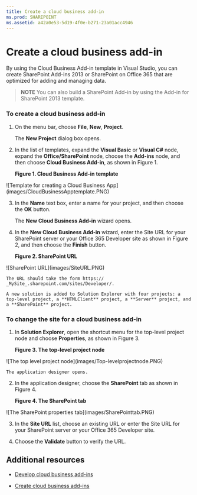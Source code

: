 ```yaml
---
title: Create a cloud business add-in
ms.prod: SHAREPOINT
ms.assetid: a42a0e53-5d19-4f0e-b271-23a01acc4946
---
```



# Create a cloud business add-in
By using the Cloud Business Add-in template in Visual Studio, you can create SharePoint Add-ins 2013 or SharePoint on Office 365 that are optimized for adding and managing data.
 





> **NOTE**
> You can also build a SharePoint Add-in by using the Add-in for SharePoint 2013 template. 





### To create a cloud business add-in


1. On the menu bar, choose **File**, **New**, **Project**.

    The **New Project** dialog box opens.


2. In the list of templates, expand the **Visual Basic** or **Visual C#** node, expand the **Office/SharePoint** node, choose the **Add-ins** node, and then choose **Cloud Business Add-in**, as shown in Figure 1.

   **Figure 1. Cloud Business Add-in template**



!\[Template for creating a Cloud Business App](images/CloudBusinessApptemplate.PNG)





3. In the **Name** text box, enter a name for your project, and then choose the **OK** button.

    The **New Cloud Business Add-in** wizard opens.


4. In the **New Cloud Business Add-in** wizard, enter the Site URL for your SharePoint server or your Office 365 Developer site as shown in Figure 2, and then choose the **Finish** button.

   **Figure 2. SharePoint URL**



!\[SharePoint URL](images/SiteURL.PNG)


    The URL should take the form https://  _MySite_.sharepoint.com/sites/Developer/.

    A new solution is added to Solution Explorer with four projects: a top-level project, a **HTMLClient** project, a **Server** project, and a **SharePoint** project.



### To change the site for a cloud business add-in


1. In **Solution Explorer**, open the shortcut menu for the top-level project node and choose **Properties**, as shown in Figure 3.

   **Figure 3. The top-level project node**



!\[The top level project node](images/Top-levelprojectnode.PNG)


    The application designer opens.


2. In the application designer, choose the **SharePoint** tab as shown in Figure 4.

   **Figure 4. The SharePoint tab**



!\[The SharePoint properties tab](images/SharePointtab.PNG)





3. In the **Site URL** list, choose an existing URL or enter the Site URL for your SharePoint server or your Office 365 Developer site.


4. Choose the **Validate** button to verify the URL.



## Additional resources
<a name="bk_addresources"> </a>


-  [Develop cloud business add-ins](develop-cloud-business-add-ins.md)


-  [Create cloud business add-ins](create-cloud-business-add-ins.md)




